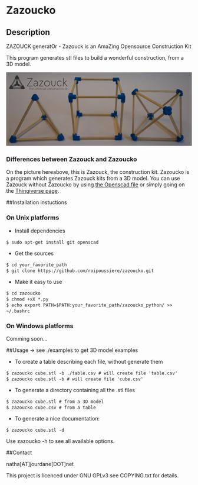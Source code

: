 Zazoucko
=====

## Description
ZAZOUCK generatOr - Zazouck is an AmaZing Opensource Construction Kit

This program generates stl files to build a wonderful construction, from a 3D model.

![Zazouck](./pictures/Zazouck-1_wide.png "Zazouck")

### Differences between Zazouck and Zazoucko
On the picture hereabove, this is Zazouck, the construction kit. Zazoucko is a program which generates Zazouck kits from a 3D model. You can use Zazouck without Zazoucko by using [the Openscad file](scad/corner.scad) or simply going on the  [Thingiverse page](http://www.thingiverse.com/thing:179597).

##Installation instuctions

### On Unix platforms
- Install dependencies

```shell
$ sudo apt-get install git openscad
```

- Get the sources

```shell
$ cd your_favorite_path
$ git clone https://github.com/roipoussiere/zazoucko.git
```

- Make it easy to use

```shell
$ cd zazoucko
$ chmod +xX *.py
$ echo export PATH=$PATH:your_favorite_path/zazoucko_python/ >> ~/.bashrc
```

### On Windows platforms

Comming soon...

##Usage
-> see ./examples to get 3D model examples

- To create a table describing each file, without generate them

```shell
$ zazoucko cube.stl -b ./table.csv # will create file 'table.csv'
$ zazoucko cube.stl -b # will create file 'cube.csv'
```

- To generate a directory containing all the .stl files

```shell
$ zazoucko cube.stl # from a 3D model
$ zazoucko cube.csv # from a table
```

- To generate a nice documentation:

```shell
$ zazoucko cube.stl -d
```

Use zazoucko -h to see all available options.

##Contact

natha[AT]jourdane[DOT]net

This project is licenced under GNU GPLv3 see COPYING.txt for details.
